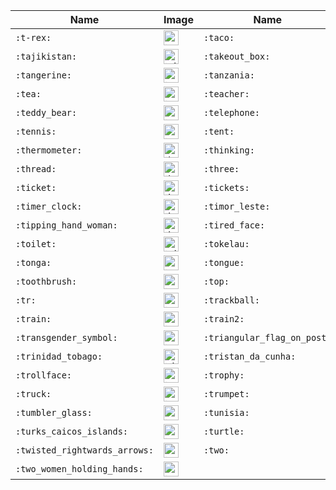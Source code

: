 | Name | Image | Name | Image | Name | Image | Name | Image |
| --- | --- | --- | --- | --- | --- | --- | --- |
| `:t-rex:` | <img src="https://github.githubassets.com/images/icons/emoji/unicode/1f996.png?v8" alt="t-rex" width="24" height="24" /> | `:taco:` | <img src="https://github.githubassets.com/images/icons/emoji/unicode/1f32e.png?v8" alt="taco" width="24" height="24" /> | `:tada:` | <img src="https://github.githubassets.com/images/icons/emoji/unicode/1f389.png?v8" alt="tada" width="24" height="24" /> | `:taiwan:` | <img src="https://github.githubassets.com/images/icons/emoji/unicode/1f1f9-1f1fc.png?v8" alt="taiwan" width="24" height="24" /> |
| `:tajikistan:` | <img src="https://github.githubassets.com/images/icons/emoji/unicode/1f1f9-1f1ef.png?v8" alt="tajikistan" width="24" height="24" /> | `:takeout_box:` | <img src="https://github.githubassets.com/images/icons/emoji/unicode/1f961.png?v8" alt="takeout_box" width="24" height="24" /> | `:tamale:` | <img src="https://github.githubassets.com/images/icons/emoji/unicode/1fad4.png?v8" alt="tamale" width="24" height="24" /> | `:tanabata_tree:` | <img src="https://github.githubassets.com/images/icons/emoji/unicode/1f38b.png?v8" alt="tanabata_tree" width="24" height="24" /> |
| `:tangerine:` | <img src="https://github.githubassets.com/images/icons/emoji/unicode/1f34a.png?v8" alt="tangerine" width="24" height="24" /> | `:tanzania:` | <img src="https://github.githubassets.com/images/icons/emoji/unicode/1f1f9-1f1ff.png?v8" alt="tanzania" width="24" height="24" /> | `:taurus:` | <img src="https://github.githubassets.com/images/icons/emoji/unicode/2649.png?v8" alt="taurus" width="24" height="24" /> | `:taxi:` | <img src="https://github.githubassets.com/images/icons/emoji/unicode/1f695.png?v8" alt="taxi" width="24" height="24" /> |
| `:tea:` | <img src="https://github.githubassets.com/images/icons/emoji/unicode/1f375.png?v8" alt="tea" width="24" height="24" /> | `:teacher:` | <img src="https://github.githubassets.com/images/icons/emoji/unicode/1f9d1-1f3eb.png?v8" alt="teacher" width="24" height="24" /> | `:teapot:` | <img src="https://github.githubassets.com/images/icons/emoji/unicode/1fad6.png?v8" alt="teapot" width="24" height="24" /> | `:technologist:` | <img src="https://github.githubassets.com/images/icons/emoji/unicode/1f9d1-1f4bb.png?v8" alt="technologist" width="24" height="24" /> |
| `:teddy_bear:` | <img src="https://github.githubassets.com/images/icons/emoji/unicode/1f9f8.png?v8" alt="teddy_bear" width="24" height="24" /> | `:telephone:` | <img src="https://github.githubassets.com/images/icons/emoji/unicode/260e.png?v8" alt="telephone" width="24" height="24" /> | `:telephone_receiver:` | <img src="https://github.githubassets.com/images/icons/emoji/unicode/1f4de.png?v8" alt="telephone_receiver" width="24" height="24" /> | `:telescope:` | <img src="https://github.githubassets.com/images/icons/emoji/unicode/1f52d.png?v8" alt="telescope" width="24" height="24" /> |
| `:tennis:` | <img src="https://github.githubassets.com/images/icons/emoji/unicode/1f3be.png?v8" alt="tennis" width="24" height="24" /> | `:tent:` | <img src="https://github.githubassets.com/images/icons/emoji/unicode/26fa.png?v8" alt="tent" width="24" height="24" /> | `:test_tube:` | <img src="https://github.githubassets.com/images/icons/emoji/unicode/1f9ea.png?v8" alt="test_tube" width="24" height="24" /> | `:thailand:` | <img src="https://github.githubassets.com/images/icons/emoji/unicode/1f1f9-1f1ed.png?v8" alt="thailand" width="24" height="24" /> |
| `:thermometer:` | <img src="https://github.githubassets.com/images/icons/emoji/unicode/1f321.png?v8" alt="thermometer" width="24" height="24" /> | `:thinking:` | <img src="https://github.githubassets.com/images/icons/emoji/unicode/1f914.png?v8" alt="thinking" width="24" height="24" /> | `:thong_sandal:` | <img src="https://github.githubassets.com/images/icons/emoji/unicode/1fa74.png?v8" alt="thong_sandal" width="24" height="24" /> | `:thought_balloon:` | <img src="https://github.githubassets.com/images/icons/emoji/unicode/1f4ad.png?v8" alt="thought_balloon" width="24" height="24" /> |
| `:thread:` | <img src="https://github.githubassets.com/images/icons/emoji/unicode/1f9f5.png?v8" alt="thread" width="24" height="24" /> | `:three:` | <img src="https://github.githubassets.com/images/icons/emoji/unicode/0033-20e3.png?v8" alt="three" width="24" height="24" /> | `:thumbsdown:` | <img src="https://github.githubassets.com/images/icons/emoji/unicode/1f44e.png?v8" alt="thumbsdown" width="24" height="24" /> | `:thumbsup:` | <img src="https://github.githubassets.com/images/icons/emoji/unicode/1f44d.png?v8" alt="thumbsup" width="24" height="24" /> |
| `:ticket:` | <img src="https://github.githubassets.com/images/icons/emoji/unicode/1f3ab.png?v8" alt="ticket" width="24" height="24" /> | `:tickets:` | <img src="https://github.githubassets.com/images/icons/emoji/unicode/1f39f.png?v8" alt="tickets" width="24" height="24" /> | `:tiger:` | <img src="https://github.githubassets.com/images/icons/emoji/unicode/1f42f.png?v8" alt="tiger" width="24" height="24" /> | `:tiger2:` | <img src="https://github.githubassets.com/images/icons/emoji/unicode/1f405.png?v8" alt="tiger2" width="24" height="24" /> |
| `:timer_clock:` | <img src="https://github.githubassets.com/images/icons/emoji/unicode/23f2.png?v8" alt="timer_clock" width="24" height="24" /> | `:timor_leste:` | <img src="https://github.githubassets.com/images/icons/emoji/unicode/1f1f9-1f1f1.png?v8" alt="timor_leste" width="24" height="24" /> | `:tipping_hand_man:` | <img src="https://github.githubassets.com/images/icons/emoji/unicode/1f481-2642.png?v8" alt="tipping_hand_man" width="24" height="24" /> | `:tipping_hand_person:` | <img src="https://github.githubassets.com/images/icons/emoji/unicode/1f481.png?v8" alt="tipping_hand_person" width="24" height="24" /> |
| `:tipping_hand_woman:` | <img src="https://github.githubassets.com/images/icons/emoji/unicode/1f481-2640.png?v8" alt="tipping_hand_woman" width="24" height="24" /> | `:tired_face:` | <img src="https://github.githubassets.com/images/icons/emoji/unicode/1f62b.png?v8" alt="tired_face" width="24" height="24" /> | `:tm:` | <img src="https://github.githubassets.com/images/icons/emoji/unicode/2122.png?v8" alt="tm" width="24" height="24" /> | `:togo:` | <img src="https://github.githubassets.com/images/icons/emoji/unicode/1f1f9-1f1ec.png?v8" alt="togo" width="24" height="24" /> |
| `:toilet:` | <img src="https://github.githubassets.com/images/icons/emoji/unicode/1f6bd.png?v8" alt="toilet" width="24" height="24" /> | `:tokelau:` | <img src="https://github.githubassets.com/images/icons/emoji/unicode/1f1f9-1f1f0.png?v8" alt="tokelau" width="24" height="24" /> | `:tokyo_tower:` | <img src="https://github.githubassets.com/images/icons/emoji/unicode/1f5fc.png?v8" alt="tokyo_tower" width="24" height="24" /> | `:tomato:` | <img src="https://github.githubassets.com/images/icons/emoji/unicode/1f345.png?v8" alt="tomato" width="24" height="24" /> |
| `:tonga:` | <img src="https://github.githubassets.com/images/icons/emoji/unicode/1f1f9-1f1f4.png?v8" alt="tonga" width="24" height="24" /> | `:tongue:` | <img src="https://github.githubassets.com/images/icons/emoji/unicode/1f445.png?v8" alt="tongue" width="24" height="24" /> | `:toolbox:` | <img src="https://github.githubassets.com/images/icons/emoji/unicode/1f9f0.png?v8" alt="toolbox" width="24" height="24" /> | `:tooth:` | <img src="https://github.githubassets.com/images/icons/emoji/unicode/1f9b7.png?v8" alt="tooth" width="24" height="24" /> |
| `:toothbrush:` | <img src="https://github.githubassets.com/images/icons/emoji/unicode/1faa5.png?v8" alt="toothbrush" width="24" height="24" /> | `:top:` | <img src="https://github.githubassets.com/images/icons/emoji/unicode/1f51d.png?v8" alt="top" width="24" height="24" /> | `:tophat:` | <img src="https://github.githubassets.com/images/icons/emoji/unicode/1f3a9.png?v8" alt="tophat" width="24" height="24" /> | `:tornado:` | <img src="https://github.githubassets.com/images/icons/emoji/unicode/1f32a.png?v8" alt="tornado" width="24" height="24" /> |
| `:tr:` | <img src="https://github.githubassets.com/images/icons/emoji/unicode/1f1f9-1f1f7.png?v8" alt="tr" width="24" height="24" /> | `:trackball:` | <img src="https://github.githubassets.com/images/icons/emoji/unicode/1f5b2.png?v8" alt="trackball" width="24" height="24" /> | `:tractor:` | <img src="https://github.githubassets.com/images/icons/emoji/unicode/1f69c.png?v8" alt="tractor" width="24" height="24" /> | `:traffic_light:` | <img src="https://github.githubassets.com/images/icons/emoji/unicode/1f6a5.png?v8" alt="traffic_light" width="24" height="24" /> |
| `:train:` | <img src="https://github.githubassets.com/images/icons/emoji/unicode/1f68b.png?v8" alt="train" width="24" height="24" /> | `:train2:` | <img src="https://github.githubassets.com/images/icons/emoji/unicode/1f686.png?v8" alt="train2" width="24" height="24" /> | `:tram:` | <img src="https://github.githubassets.com/images/icons/emoji/unicode/1f68a.png?v8" alt="tram" width="24" height="24" /> | `:transgender_flag:` | <img src="https://github.githubassets.com/images/icons/emoji/unicode/1f3f3-26a7.png?v8" alt="transgender_flag" width="24" height="24" /> |
| `:transgender_symbol:` | <img src="https://github.githubassets.com/images/icons/emoji/unicode/26a7.png?v8" alt="transgender_symbol" width="24" height="24" /> | `:triangular_flag_on_post:` | <img src="https://github.githubassets.com/images/icons/emoji/unicode/1f6a9.png?v8" alt="triangular_flag_on_post" width="24" height="24" /> | `:triangular_ruler:` | <img src="https://github.githubassets.com/images/icons/emoji/unicode/1f4d0.png?v8" alt="triangular_ruler" width="24" height="24" /> | `:trident:` | <img src="https://github.githubassets.com/images/icons/emoji/unicode/1f531.png?v8" alt="trident" width="24" height="24" /> |
| `:trinidad_tobago:` | <img src="https://github.githubassets.com/images/icons/emoji/unicode/1f1f9-1f1f9.png?v8" alt="trinidad_tobago" width="24" height="24" /> | `:tristan_da_cunha:` | <img src="https://github.githubassets.com/images/icons/emoji/unicode/1f1f9-1f1e6.png?v8" alt="tristan_da_cunha" width="24" height="24" /> | `:triumph:` | <img src="https://github.githubassets.com/images/icons/emoji/unicode/1f624.png?v8" alt="triumph" width="24" height="24" /> | `:trolleybus:` | <img src="https://github.githubassets.com/images/icons/emoji/unicode/1f68e.png?v8" alt="trolleybus" width="24" height="24" /> |
| `:trollface:` | <img src="https://github.githubassets.com/images/icons/emoji/trollface.png?v8" alt="trollface" width="24" height="24" /> | `:trophy:` | <img src="https://github.githubassets.com/images/icons/emoji/unicode/1f3c6.png?v8" alt="trophy" width="24" height="24" /> | `:tropical_drink:` | <img src="https://github.githubassets.com/images/icons/emoji/unicode/1f379.png?v8" alt="tropical_drink" width="24" height="24" /> | `:tropical_fish:` | <img src="https://github.githubassets.com/images/icons/emoji/unicode/1f420.png?v8" alt="tropical_fish" width="24" height="24" /> |
| `:truck:` | <img src="https://github.githubassets.com/images/icons/emoji/unicode/1f69a.png?v8" alt="truck" width="24" height="24" /> | `:trumpet:` | <img src="https://github.githubassets.com/images/icons/emoji/unicode/1f3ba.png?v8" alt="trumpet" width="24" height="24" /> | `:tshirt:` | <img src="https://github.githubassets.com/images/icons/emoji/unicode/1f455.png?v8" alt="tshirt" width="24" height="24" /> | `:tulip:` | <img src="https://github.githubassets.com/images/icons/emoji/unicode/1f337.png?v8" alt="tulip" width="24" height="24" /> |
| `:tumbler_glass:` | <img src="https://github.githubassets.com/images/icons/emoji/unicode/1f943.png?v8" alt="tumbler_glass" width="24" height="24" /> | `:tunisia:` | <img src="https://github.githubassets.com/images/icons/emoji/unicode/1f1f9-1f1f3.png?v8" alt="tunisia" width="24" height="24" /> | `:turkey:` | <img src="https://github.githubassets.com/images/icons/emoji/unicode/1f983.png?v8" alt="turkey" width="24" height="24" /> | `:turkmenistan:` | <img src="https://github.githubassets.com/images/icons/emoji/unicode/1f1f9-1f1f2.png?v8" alt="turkmenistan" width="24" height="24" /> |
| `:turks_caicos_islands:` | <img src="https://github.githubassets.com/images/icons/emoji/unicode/1f1f9-1f1e8.png?v8" alt="turks_caicos_islands" width="24" height="24" /> | `:turtle:` | <img src="https://github.githubassets.com/images/icons/emoji/unicode/1f422.png?v8" alt="turtle" width="24" height="24" /> | `:tuvalu:` | <img src="https://github.githubassets.com/images/icons/emoji/unicode/1f1f9-1f1fb.png?v8" alt="tuvalu" width="24" height="24" /> | `:tv:` | <img src="https://github.githubassets.com/images/icons/emoji/unicode/1f4fa.png?v8" alt="tv" width="24" height="24" /> |
| `:twisted_rightwards_arrows:` | <img src="https://github.githubassets.com/images/icons/emoji/unicode/1f500.png?v8" alt="twisted_rightwards_arrows" width="24" height="24" /> | `:two:` | <img src="https://github.githubassets.com/images/icons/emoji/unicode/0032-20e3.png?v8" alt="two" width="24" height="24" /> | `:two_hearts:` | <img src="https://github.githubassets.com/images/icons/emoji/unicode/1f495.png?v8" alt="two_hearts" width="24" height="24" /> | `:two_men_holding_hands:` | <img src="https://github.githubassets.com/images/icons/emoji/unicode/1f46c.png?v8" alt="two_men_holding_hands" width="24" height="24" /> |
| `:two_women_holding_hands:` | <img src="https://github.githubassets.com/images/icons/emoji/unicode/1f46d.png?v8" alt="two_women_holding_hands" width="24" height="24" /> |  |  |  |  |  |  |
